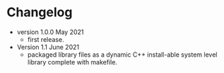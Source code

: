 # Changelog

* version 1.0.0 May 2021
	* first release.
* Version 1.1 June 2021
	* packaged library files as a dynamic C++ install-able system level library complete with makefile.
